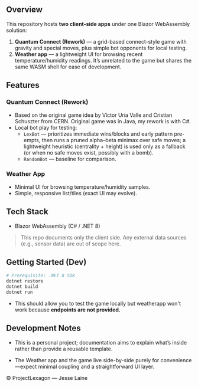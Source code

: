 ## Overview

This repository hosts **two client-side apps** under one Blazor WebAssembly solution:

1. **Quantum Connect (Rework)** — a grid-based connect-style game with gravity and special moves, plus simple bot opponents for local testing.
2. **Weather app** — a lightweight UI for browsing recent temperature/humidity readings. It’s unrelated to the game but shares the same WASM shell for ease of development.


## Features

### Quantum Connect (Rework)
- Based on the original game idea by Víctor Uría Valle and Cristian Schuszter from CERN. Original game was in Java, my rework is with C#.
- Local bot play for testing:
  - `LexBot` — prioritizes immediate wins/blocks and early pattern pre-empts, then runs a pruned alpha–beta minimax over safe moves; a lightweight heuristic (centrality + height) is used only as a fallback (or when no safe moves exist, possibly with a bomb).
  - `RandomBot` — baseline for comparison.

### Weather App
- Minimal UI for browsing temperature/humidity samples.
- Simple, responsive list/tiles (exact UI may evolve).


## Tech Stack
- Blazor WebAssembly (C# / .NET 8)

> This repo documents only the client side. Any external data sources (e.g., sensor data) are out of scope here.


## Getting Started (Dev)

```bash
# Prerequisite: .NET 8 SDK
dotnet restore
dotnet build
dotnet run
```

- This should allow you to test the game locally but weatherapp won't work because **endpoints are not provided.**


## Development Notes

- This is a personal project; documentation aims to explain what’s inside rather than provide a reusable template.

- The Weather app and the game live side-by-side purely for convenience—expect minimal coupling and a straightforward UI layer.

© ProjectLexagon — Jesse Laine